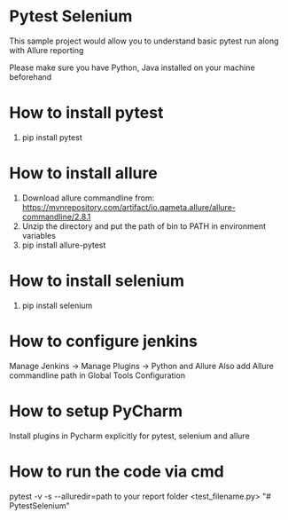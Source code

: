 # Pytest Selenium
This sample project would allow you to understand basic pytest run along with Allure reporting

Please make sure you have Python, Java installed on your machine beforehand

# How to install pytest
1. pip install pytest

# How to install allure
1. Download allure commandline from: https://mvnrepository.com/artifact/io.qameta.allure/allure-commandline/2.8.1
2. Unzip the directory and put the path of bin to PATH in environment variables
3. pip install allure-pytest

# How to install selenium
1. pip install selenium

# How to configure jenkins
Manage Jenkins -> Manage Plugins -> Python and Allure
Also add Allure commandline path in Global Tools Configuration

# How to setup PyCharm
Install plugins in Pycharm explicitly for pytest, selenium and allure

# How to run the code via cmd
pytest -v -s --alluredir=path to your report folder <test_filename.py>
"# PytestSelenium" 

